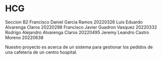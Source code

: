 # HCG
Seccion B2
Francisco Daniel Garcia Ramos 20220326
Luis Eduardo Alvarenga Claros 20220298
Francisco Javier Guadron Vasquez 20220332
Rodrigo Alejandro Alvarenga Claros 20220495
Jeremy Leandro Castro Moreno 20220638

Nuestro proyecto es acerca de un sistema para gestionar los pedidos de una cafeteria de un centro hospital. 
